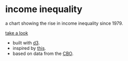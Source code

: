 income inequality
=================

a chart showing the rise in income inequality since 1979.

[take a look](http://couchand.github.io/income-inequality)

 * built with [d3](http://d3js.org).
 * inspired by [this](http://aweinstein.kinja.com/fuck-you-im-gen-y-and-i-dont-feel-special-or-entitl-1333588443).
 * based on data from the [CBO](http://www.cbo.gov/publication/43373).
